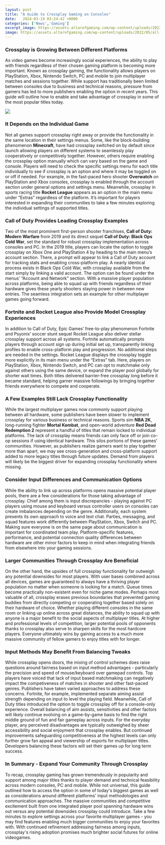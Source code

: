 ```yaml
---
layout: post
title: "A Guide to Crossplay Gaming on Consoles"
date:   2024-03-19 03:24:42 +0000
categories: ['News','Gaming']
excerpt_image: https://assets.altarofgaming.com/wp-content/uploads/2022/05/all-pc-and-ps4-crossplay-games.jpg
image: https://assets.altarofgaming.com/wp-content/uploads/2022/05/all-pc-and-ps4-crossplay-games.jpg
---
```


### Crossplay is Growing Between Different Platforms
As video games become increasingly social experiences, the ability to play with friends regardless of their chosen gaming platform is becoming more important. Known as crossplay gaming, the functionality allows players on PlayStation, Xbox, Nintendo Switch, PC and mobile to join multiplayer matches and sessions together. While support has traditionally been limited between consoles due to business and technical reasons, pressure from gamers has led to more publishers enabling the option in recent years. This guide will outline how to enable and take advantage of crossplay in some of the most popular titles today.

![](https://www.videogamer.com/wp-content/uploads/Best-Cross-Platform-Games-1.jpg)
### It Depends on the Individual Game
Not all games support crossplay right away or provide the functionality in the same location in their settings menus. Some, like the block-building phenomenon **Minecraft**, have had crossplay switched on by default since launch allowing players on different systems to seamlessly play cooperatively or competitively together. However, others require enabling the crossplay option manually which can vary based on the game and console. Players will need to check the specific settings menu for each title individually to see if crossplay is an option and where it may be toggled on or off if needed. 
For example, in the fast-paced hero shooter **Overwatch** on PlayStation and Xbox consoles, crossplay is enabled through the account section under general options and settings menu. Meanwhile, crossplay in sports racing title **Rocket League** appears as an option in the main menu under “Extras” regardless of the platform. It’s important for players interested in expanding their communities to take a few minutes exploring the individual settings of supported titles.
### Call of Duty Provides Leading Crossplay Examples
Two of the most prominent first-person shooter franchises, **Call of Duty: Modern Warfare** from 2019 and its direct sequel **Call of Duty: Black Ops Cold War**, set the standard for robust crossplay implementation across consoles and PC. In the 2019 title, players can locate the option to toggle crossplay on Xbox One and PlayStation 4 by heading to the main menu’s account section. There, a prompt will appear to link a Call of Duty account for tracking stats and enabling cross-platform play. 
A nearly identical process exists in Black Ops Cold War, with crossplay available from the start simply by linking a valid account. The option can be found under the menus’ “Account and Network” section. With a massive player population across platforms, being able to squad up with friends regardless of their hardware gives these yearly shooters staying power in between new entries. The seamless integration sets an example for other multiplayer games going forward.
### Fortnite and Rocket League also Provide Model Crossplay Experiences
In addition to Call of Duty, Epic Games’ free-to-play phenomenon Fortnite and Psyonix’ soccer stunt sequel Rocket League also deliver stellar crossplay support across all systems. Fortnite automatically prompts players through account sign up during initial set up, transparently linking profiles to enable cross-platform play and progression. No additional steps are needed in the settings. 
Rocket League displays the crossplay toggle more explicitly in its main menu under the “Extras” tab. Here, players on PlayStation, Xbox, Nintendo Switch, and PC can opt to matchmake only against others using the same device, or expand the player pool globally for shorter wait times. Both titles delivered barrier-free crossplay long before it became standard, helping garner massive followings by bringing together friends everywhere to compete and cooperate.
### A Few Examples Still Lack Crossplay Functionality
While the largest multiplayer games now commonly support playing between all hardware, some publishers have been slower to implement crossplay for various business or technical reasons. Sports sim **NBA 2K**, long-running fighter **Mortal Kombat**, and open-world adventure **Red Dead Redemption 2** represent a handful of titles that remain locked to individual platforms. 
The lack of crossplay means friends can only face off or join co-op sessions if using identical hardware. This silos portions of these games' communities. However, as publishers realize gamers want to play together more than apart, we may see cross-generation and cross-platform support added to more legacy titles through future updates. Demand from players will likely be the biggest driver for expanding crossplay functionality where missing.
### Consider Input Differences and Communication Options
While the ability to link up across platforms opens massive potential player pools, there are a few considerations for those taking advantage of crossplay. Chief among them is input discrepancies - playing against PC players using mouse and keyboard versus controller users on consoles can create imbalances depending on the genre. 
Additionally, each system presents its own approach to voice and text chat. Parties, messaging, and squad features work differently between PlayStation, Xbox, Switch and PC. Making sure everyone is on the same page about communication is important for coordinated team play. Platform-specific features, performance, and potential connection quality differences between hardware are other minor factors to keep in mind when integrating friends from elsewhere into your gaming sessions.
### Larger Communities Through Crossplay Are Beneficial
On the other hand, the upsides of full crossplay functionality far outweigh any potential downsides for most players. With user bases combined across all devices, games are guaranteed to always have a thriving player population no matter when someone is looking for a match. Queue times become practically non-existent even for niche game modes.
Perhaps most valuable of all, crossplay erases previous boundaries that prevented gaming buddies from directly competing or cooperating together based solely on their hardware of choice. Whether playing different consoles in the same room or linking up online across great distances, the ability to squad up with anyone is a major benefit to the social aspects of multiplayer titles. 
At higher and professional levels of competition, larger potential pools of opponents thanks to crossplay also serve to sharpen skills for the most hardcore players. Everyone ultimately wins by gaining access to a much more massive community of fellow gamers to enjoy titles with for longer.
### Input Methods May Benefit From Balancing Tweaks 
While crossplay opens doors, the mixing of control schemes does raise questions around fairness based on input method advantages - particularly the precision and speed of mouse/keyboard over gamepad controls. Top players have voiced that lack of input based matchmaking can negatively impact the competiveness of matches in shooter and other fast-paced genres.
Publishers have taken varied approaches to address these concerns. Fortnite, for example, implemented separate aiming assist strength depending on input to level the playing field. Meanwhile, Call of Duty titles introduced the option to toggle crossplay off for a console-only experience. Overall balancing of aim assists, sensitivities and other factors will likely continue evolving on a game-by-game basis to find the right middle ground of fun and fair gameplay across inputs. 
For the everyday player, any perceived disadvantages are typically outweighed by sheer accessibility and social enjoyment that crossplay enables. But continued improvements safeguarding competitiveness at the highest levels can only further grow fan appeal and viewership of esports for multiplayer titles. Developers balancing these factors will set their games up for long term success.
### In Summary - Expand Your Community Through Crossplay
To recap, crossplay gaming has grown tremendously in popularity and support among major titles thanks to player demand and technical feasibility across modern consoles, PC and mobile. While not universal, this guide outlined how to access the option in some of today's biggest games as well as considerations around different platforms' input methodologies and communication approaches. 
The massive communities and competitive excitement built from one integrated player pool spanning hardware wins out versus any potential downsides crossplay could introduce. Take a few minutes to explore settings across your favorite multiplayer games - you may find features enabling much bigger communities to enjoy your favorites with. With continued refinement addressing fairness among inputs, crossplay's rising adoption promises much brighter social futures for online videogames.
